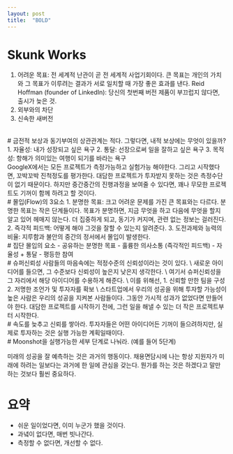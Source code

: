 ```yaml
---
layout: post
title:  "BOLD"
---
```


# Skunk Works
1.	어려운 목표: 전 세계적 난관이 곧 전 세계적 사업기회이다. 큰 목표는 개인의 가치와 그 목표가 이루려는 결과가 서로 일치할 때 가장 좋은 효과를 낸다.
Reid Hoffman (founder of LinkedIn): 당신의 첫번째 버전 제품이 부끄럽지 않다면, 출시가 늦은 것.
2.	외부와의 차단
3.	신속한 새버전
 <br />
# 금전적 보상과 동기부여의 상관관계는 적다. 그렇다면, 내적 보상에는 무엇이 있을까?
1.	자율성: 내가 성장되고 싶은 욕구
2.	통달: 선장으로써 일을 잘하고 싶은 욕구
3.	목적성: 항해가 의미있는 여행이 되기를 바라는 욕구
 <br />
GoogleX에서는 모든 프로젝트가 측정가능하고 실험가능 해야한다.
그리고 시작했다면, 꼬박꼬박 진척정도를 평가한다.
대담한 프로젝트가 투자받지 못하는 것은 측정수단이 없기 때문이다. 
하지만 중간중간의 진행과정을 보여줄 수 있다면, 꽤나 무모한 프로젝트도 기꺼이 함께 하려고 할 것이다.
 <br />
# 몰입(Flow)의 3요소
1.	분명한 목표: 크고 어려운 문제를 가진 큰 목표와는 다르다. 분명한 목표는 작은 단계들이다. 목표가 분명하면, 지금 무엇을 하고 다음에 무엇을 할지 알고 있어 헤매지 않는다.
더 집중하게 되고, 동기가 커지며, 관련 없는 정보는 걸러진다.
2.	즉각적 피드백: 어떻게 해야 그것을 잘할 수 있는지 알려준다.
3.	도전과제와 능력의 비율: 지루함과 불안의 중간의 정서에서 몰입이 발생한다.
 <br />
# 집단 몰입의 요소
-	공유하는 분명한 목표
-	훌륭한 의사소통 (즉각적인 피드백)
-	자율성 + 통달
-	평등한 참여
 <br />
# 슈퍼신뢰성
사람들의 마음속에는 적정수준의 신뢰성이라는 것이 있다. \
새로운 아이디어를 들으면, 그 수준보다 신뢰성이 높은지 낮은지 생각한다. \
여기서 슈퍼신뢰성을 그 자리에서 해당 아이디어를 수용하게 해준다. \
이를 위해선,
1.	신뢰할 만한 팀을 구성
2.	저명한 조언가 및 투자자를 확보 \
스타트업에서 우리의 성공을 위해 투자할 가능성이 높은 사람은 우리의 성공을 지켜본 사람들이다. 
그동안 가시적 성과가 없었다면 만들어야 한다.
대담한 프로젝트를 시작하기 전에, 그런 일을 해낼 수 있는 더 작은 프로젝트부터 시작한다.
 <br />
# 속도를 늦추고 신뢰를 쌓아라.
투자자들은 어떤 아이디어든 기꺼이 들으려하지만, 실제로 투자하는 것은 실행 가능한 계획일때이다.
 <br />
# Moonshot을 실행가능한 세부 단계로 나눠라. (예를 들어 5단계)

미래의 성공을 잘 예측하는 것은 과거의 행동이다.
채용면담시에 나는 항상 지원자가 미래에 하려는 일보다는 과거에 한 일에 관심을 갖는다.
뭔가를 하는 것은 하겠다고 말만 하는 것보다 훨씬 중요하다.
 <br />
# 요약
-	쉬운 일이었다면, 이미 누군가 했을 것이다.
-	과녘이 없다면, 매번 빗나간다.
-	측정할 수 없다면, 개선할 수 없다.

